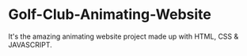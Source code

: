 # Golf-Club-Animating-Website
It's the amazing animating website project made up with HTML, CSS &amp; JAVASCRIPT.
